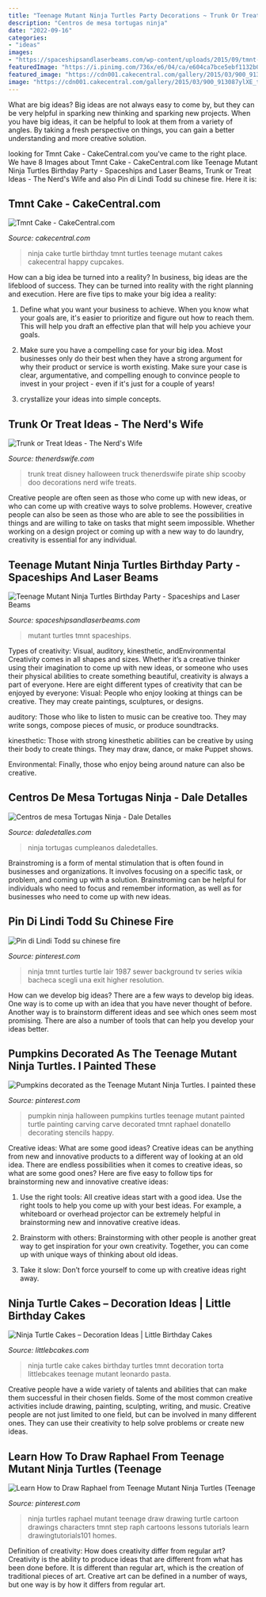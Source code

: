 ```yaml
---
title: "Teenage Mutant Ninja Turtles Party Decorations ~ Trunk Or Treat Ideas"
description: "Centros de mesa tortugas ninja"
date: "2022-09-16"
categories:
- "ideas"
images:
- "https://spaceshipsandlaserbeams.com/wp-content/uploads/2015/09/tmnt-party-teenage-mutant-ninja-turtles-party-ideas.jpg"
featuredImage: "https://i.pinimg.com/736x/e6/04/ca/e604ca7bce5ebf1132b0655a28610644--ninja-turtle.jpg"
featured_image: "https://cdn001.cakecentral.com/gallery/2015/03/900_913087ylXE_tmnt-cake.jpg"
image: "https://cdn001.cakecentral.com/gallery/2015/03/900_913087ylXE_tmnt-cake.jpg"
---
```



What are big ideas?
Big ideas are not always easy to come by, but they can be very helpful in sparking new thinking and sparking new projects. When you have big ideas, it can be helpful to look at them from a variety of angles. By taking a fresh perspective on things, you can gain a better understanding and more creative solution.

	

		
looking for Tmnt Cake - CakeCentral.com you've came to the right place. We have 8 Images about Tmnt Cake - CakeCentral.com like Teenage Mutant Ninja Turtles Birthday Party - Spaceships and Laser Beams, Trunk or Treat Ideas - The Nerd&#039;s Wife and also Pin di Lindi Todd su chinese fire. Here it is:
		
    
## Tmnt Cake - CakeCentral.com

<img loading=lazy src="https://cdn001.cakecentral.com/gallery/2015/03/900_913087ylXE_tmnt-cake.jpg" onerror="this.onerror=null;this.src='https://tse1.mm.bing.net/th?id=OIP.zSlo3gVu5e2Ou-u-gy47wwHaK9&amp;pid=15.1';" alt="Tmnt Cake - CakeCentral.com">

_Source: cakecentral.com_

>ninja cake turtle birthday tmnt turtles teenage mutant cakes cakecentral happy cupcakes. 

	

How can a big idea be turned into a reality?
In business, big ideas are the lifeblood of success. They can be turned into reality with the right planning and execution. Here are five tips to make your big idea a reality:
1. Define what you want your business to achieve. When you know what your goals are, it's easier to prioritize and figure out how to reach them. This will help you draft an effective plan that will help you achieve your goals.

2. Make sure you have a compelling case for your big idea. Most businesses only do their best when they have a strong argument for why their product or service is worth existing. Make sure your case is clear, argumentative, and compelling enough to convince people to invest in your project - even if it's just for a couple of years!

3. crystallize your ideas into simple concepts.

    
## Trunk Or Treat Ideas - The Nerd&#039;s Wife

<img loading=lazy src="http://thenerdswife.com/wp-content/uploads/2017/09/Disney-Trunk-or-Treat-Ideas.jpg" onerror="this.onerror=null;this.src='https://tse4.mm.bing.net/th?id=OIP.Qa3DGDoAmrUMDWXFTtd7FQHaLH&amp;pid=15.1';" alt="Trunk or Treat Ideas - The Nerd&#039;s Wife">

_Source: thenerdswife.com_

>trunk treat disney halloween truck thenerdswife pirate ship scooby doo decorations nerd wife treats. 

	

Creative people are often seen as those who come up with new ideas, or who can come up with creative ways to solve problems. However, creative people can also be seen as those who are able to see the possibilities in things and are willing to take on tasks that might seem impossible. Whether working on a design project or coming up with a new way to do laundry, creativity is essential for any individual.

    
## Teenage Mutant Ninja Turtles Birthday Party - Spaceships And Laser Beams

<img loading=lazy src="https://spaceshipsandlaserbeams.com/wp-content/uploads/2015/09/tmnt-party-teenage-mutant-ninja-turtles-party-ideas.jpg" onerror="this.onerror=null;this.src='https://tse4.mm.bing.net/th?id=OIP.sD45zXwpsJWrtK_fwmuUCwHaKl&amp;pid=15.1';" alt="Teenage Mutant Ninja Turtles Birthday Party - Spaceships and Laser Beams">

_Source: spaceshipsandlaserbeams.com_

>mutant turtles tmnt spaceships. 

	

Types of creativity: Visual, auditory, kinesthetic, andEnvironmental
Creativity comes in all shapes and sizes. Whether it’s a creative thinker using their imagination to come up with new ideas, or someone who uses their physical abilities to create something beautiful, creativity is always a part of everyone. Here are eight different types of creativity that can be enjoyed by everyone: 
Visual: People who enjoy looking at things can be creative. They may create paintings, sculptures, or designs.

 auditory: Those who like to listen to music can be creative too. They may write songs, compose pieces of music, or produce soundtracks.

kinesthetic: Those with strong kinesthetic abilities can be creative by using their body to create things. They may draw, dance, or make Puppet shows.

Environmental: Finally, those who enjoy being around nature can also be creative.

    
## Centros De Mesa Tortugas Ninja - Dale Detalles

<img loading=lazy src="https://i0.wp.com/www.daledetalles.com/wp-content/uploads/2016/03/tortugas-ninja15.jpg" onerror="this.onerror=null;this.src='https://tse4.mm.bing.net/th?id=OIP.O2C8fQ_4DKsXiHNldPVkrAHaI4&amp;pid=15.1';" alt="Centros de mesa Tortugas Ninja - Dale Detalles">

_Source: daledetalles.com_

>ninja tortugas cumpleanos daledetalles. 

	

Brainstroming is a form of mental stimulation that is often found in businesses and organizations. It involves focusing on a specific task, or problem, and coming up with a solution. Brainstroming can be helpful for individuals who need to focus and remember information, as well as for businesses who need to come up with new ideas.

    
## Pin Di Lindi Todd Su Chinese Fire

<img loading=lazy src="https://i.pinimg.com/736x/04/eb/af/04ebaf53ef55b3600585454282efd3c8--ninja-party-ninja-turtles.jpg" onerror="this.onerror=null;this.src='https://tse4.mm.bing.net/th?id=OIP.ktRGER9Ru3P59zTMJh75IwHaE8&amp;pid=15.1';" alt="Pin di Lindi Todd su chinese fire">

_Source: pinterest.com_

>ninja tmnt turtles turtle lair 1987 sewer background tv series wikia bacheca scegli una exit higher resolution. 

	

How can we develop big ideas?
There are a few ways to develop big ideas. One way is to come up with an idea that you have never thought of before. Another way is to brainstorm different ideas and see which ones seem most promising. There are also a number of tools that can help you develop your ideas better.

    
## Pumpkins Decorated As The Teenage Mutant Ninja Turtles. I Painted These

<img loading=lazy src="https://i.pinimg.com/originals/e8/19/49/e81949ebbd086743d9dc469f64270483.jpg" onerror="this.onerror=null;this.src='https://tse1.mm.bing.net/th?id=OIP.vXE5W1AS52Rq-i3B89kjVwHaHa&amp;pid=15.1';" alt="Pumpkins decorated as the Teenage Mutant Ninja Turtles. I painted these">

_Source: pinterest.com_

>pumpkin ninja halloween pumpkins turtles teenage mutant painted turtle painting carving carve decorated tmnt raphael donatello decorating stencils happy. 

	

Creative ideas: What are some good ideas?
Creative ideas can be anything from new and innovative products to a different way of looking at an old idea. There are endless possibilities when it comes to creative ideas, so what are some good ones? Here are five easy to follow tips for brainstorming new and innovative creative ideas:
1) Use the right tools: All creative ideas start with a good idea. Use the right tools to help you come up with your best ideas. For example, a whiteboard or overhead projector can be extremely helpful in brainstorming new and innovative creative ideas.

2) Brainstorm with others: Brainstorming with other people is another great way to get inspiration for your own creativity. Together, you can come up with unique ways of thinking about old ideas.

3) Take it slow: Don’t force yourself to come up with creative ideas right away.

    
## Ninja Turtle Cakes – Decoration Ideas | Little Birthday Cakes

<img loading=lazy src="https://www.littlebcakes.com/wp-content/uploads/2014/01/Ninja-Turtle-Birthday-Cake.jpg" onerror="this.onerror=null;this.src='https://tse2.mm.bing.net/th?id=OIP.bxi5DlEe4mhM6yPV46llFwHaLD&amp;pid=15.1';" alt="Ninja Turtle Cakes – Decoration Ideas | Little Birthday Cakes">

_Source: littlebcakes.com_

>ninja turtle cake cakes birthday turtles tmnt decoration torta littlebcakes teenage mutant leonardo pasta. 

	

Creative people have a wide variety of talents and abilities that can make them successful in their chosen fields. Some of the most common creative activities include drawing, painting, sculpting, writing, and music. Creative people are not just limited to one field, but can be involved in many different ones. They can use their creativity to help solve problems or create new ideas.

    
## Learn How To Draw Raphael From Teenage Mutant Ninja Turtles (Teenage

<img loading=lazy src="https://i.pinimg.com/736x/e6/04/ca/e604ca7bce5ebf1132b0655a28610644--ninja-turtle.jpg" onerror="this.onerror=null;this.src='https://tse3.mm.bing.net/th?id=OIP._g2Bl04W7NWApWqoAnGTmwHaKd&amp;pid=15.1';" alt="Learn How to Draw Raphael from Teenage Mutant Ninja Turtles (Teenage">

_Source: pinterest.com_

>ninja turtles raphael mutant teenage draw drawing turtle cartoon drawings characters tmnt step raph cartoons lessons tutorials learn drawingtutorials101 homes. 

	

Definition of creativity: How does creativity differ from regular art?
Creativity is the ability to produce ideas that are different from what has been done before. It is different than regular art, which is the creation of traditional pieces of art. Creative art can be defined in a number of ways, but one way is by how it differs from regular art.

